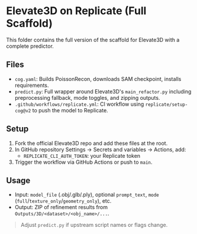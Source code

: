 # Elevate3D on Replicate (Full Scaffold)

This folder contains the full version of the scaffold for Elevate3D with a complete predictor.

## Files
- `cog.yaml`: Builds PoissonRecon, downloads SAM checkpoint, installs requirements.
- `predict.py`: Full wrapper around Elevate3D's `main_refactor.py` including preprocessing fallback, mode toggles, and zipping outputs.
- `.github/workflows/replicate.yml`: CI workflow using `replicate/setup-cog@v2` to push the model to Replicate.

## Setup
1. Fork the official Elevate3D repo and add these files at the root.
2. In GitHub repository Settings → Secrets and variables → Actions, add:
   - `REPLICATE_CLI_AUTH_TOKEN`: your Replicate token
3. Trigger the workflow via GitHub Actions or push to `main`.

## Usage
- Input: `model_file` (.obj/.glb/.ply), optional `prompt_text`, `mode` (`full`/`texture_only`/`geometry_only`), etc.
- Output: ZIP of refinement results from `Outputs/3D/<dataset>/<obj_name>/...`.

> Adjust `predict.py` if upstream script names or flags change.
